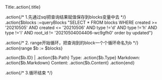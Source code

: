 Title:.action{.title}

.action{/* 1.先通过sql把查询结果赋值保存到blocks变量中去  */}
.action{$blocks :=queryBlocks "SELECT * FROM blocks WHERE created >= '20210505' AND created <= '20210506' AND type !='d' AND type !='h'   AND type !='i'  AND root_id != '20210504004406-wc9gfh0' order by updated"}


.action{/* 2. range开始循环，把查询到的block一个个循环命名为b  */}
.action{range $b := $blocks}

.action{$b.ID} | .action{$b.Path} 
Type: .action{$b.Type}
Markdown: .action{$b.Markdown} 
Content: .action{$b.Content} 
.action{end}


.action{/*  3.循环结束  */}
